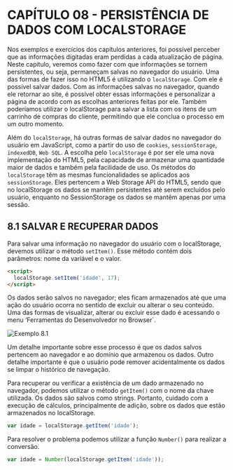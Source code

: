 # CAPÍTULO 08 - PERSISTÊNCIA DE DADOS COM LOCALSTORAGE

Nos exemplos e exercícios dos capítulos anteriores, foi possível perceber que as informações digitadas eram perdidas a cada atualização de página. Neste capítulo, veremos como fazer com que informações se tornem persistentes, ou seja, permaneçam salvas no navegador do usuário. Uma das formas de fazer isso no HTML5 é utilizando o `localStorage`. Com ele é possível salvar dados. Com as informações salvas no navegador, quando ele retornar ao site, é possível obter essas informações e personalizar a página de acordo com as escolhas anteriores feitas por ele. Também poderíamos utilizar o localStorage para salvar a lista com os itens de um carrinho de compras do cliente, permitindo que ele conclua o processo em um outro momento.

Além do `localStorage`, há outras formas de salvar dados no navegador do usuário em JavaScript, como a partir do uso de `cookies`, `sessionStorage`, `indexedDB`, `Web SQL`. A escolha pelo `localStorage` é por ser ele uma nova implementação do HTML5, pela capacidade de armazenar uma quantidade maior de dados e também pela facilidade de uso. Os métodos do `localStorage` têm as mesmas funcionalidades se aplicados aos `sessionStorage`. Eles pertencem a Web Storage API do HTML5, sendo que no localStorage os dados se mantêm persistentes até serem excluídos pelo usuário, enquanto no SessionStorage os dados se mantêm apenas por uma sessão.

## 8.1 SALVAR E RECUPERAR DADOS

Para salvar uma informação no navegador do usuário com o localStorage, devemos utilizar o método `setItem()`. Esse método contém dois parâmetros: nome da variável e o valor.

```html
<script>
  localStorage.setItem('idade', 17);
</script>
```

Os dados serão salvos no navegador; eles ficam armazenados até que uma ação do usuário ocorra no sentido de excluir ou alterar o seu conteúdo. Uma das formas de visualizar, alterar ou excluir esse dado é acessando o menu ‘Ferramentas do Desenvolvedor no Browser`.

![Exemplo 8.1](/.github/cap08/ex8_1.png)

Um detalhe importante sobre esse processo é que os dados salvos pertencem ao navegador e ao domínio que armazenou os dados. Outro detalhe importante é que o usuário pode remover acidentalmente os dados se limpar o histórico de navegação.

Para recuperar ou verificar a existência de um dado armazenado no navegador, podemos utilizar o método `getItem()` com o nome da chave utilizada. Os dados são salvos como strings. Portanto, cuidado com a execução de cálculos, principalmente de adição, sobre os dados que estão armazenados no localStorage.

```js
var idade = localStorage.getItem('idade');
```

Para resolver o problema podemos utilizar a função `Number()` para realizar a conversão.

```js
var idade = Number(localStorage.getItem('idade'));
```
